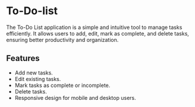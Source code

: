 # To-Do-list
The To-Do List application is a simple and intuitive tool to manage tasks efficiently. It allows users to add, edit, mark as complete, and delete tasks, ensuring better productivity and organization.
## Features
- Add new tasks.
- Edit existing tasks.
- Mark tasks as complete or incomplete.
- Delete tasks.
- Responsive design for mobile and desktop users.